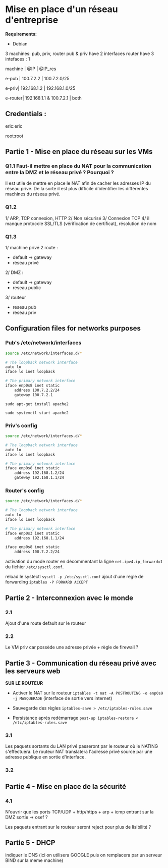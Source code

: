 # Mise en place d'un réseau d'entreprise
**Requirements:**
- Debian

3 machines:
pub, priv, router
pub & priv have 2 interfaces
router have 3 intefaces : 
1 


machine | @IP | @IP_res

e-pub | 100.7.2.2 | 100.7.2.0/25

e-priv| 192.168.1.2 | 192.168.1.0/25

e-router| 192.168.1.1 & 100.7.2.1 | both


## Credentials :
eric:eric

root:root

## Partie 1 - Mise en place du réseau sur les VMs
### Q1.1 Faut-il mettre en place du NAT pour la communication entre la DMZ et le réseau privé ? Pourquoi ?
Il est utile de mettre en place le NAT afin de cacher les adresses IP du réseau privé. De la sorte il est plus difficile d'identifier les différentes machines du réseau privé.

### Q1.2
1/ ARP, TCP connexion, HTTP 
2/ Non sécurisé
3/ Connexion TCP
4/ il manque protocole SSL/TLS (vérification de certificat), résolution de nom 

### Q1.3
1/ machine privé 2 route :
- default -> gateway
- réseau privé

2/ DMZ : 
- default -> gateway
- reseau public

3/ routeur
- reseau pub
- reseau priv


## Configuration files for networks purposes
### Pub's /etc/network/interfaces
```bash
source /etc/network/interfaces.d/*

# The loopback network interface
auto lo
iface lo inet loopback

# The primary network interface
iface enp0s8 inet static
    address 100.7.2.2/24
    gateway 100.7.2.1
```

`sudo apt-get install apache2`

`sudo systemctl start apache2`

### Priv's config
```bash
source /etc/network/interfaces.d/*

# The loopback network interface
auto lo
iface lo inet loopback

# The primary network interface
iface enp0s8 inet static
    address 192.168.1.2/24
    gateway 192.168.1.1/24

```
### Router's config
```bash
source /etc/network/interfaces.d/*

# The loopback network interface
auto lo
iface lo inet loopback

# The primary network interface
iface enp0s3 inet static
    address 192.168.1.1/24

iface enp0s8 inet static
    address 100.7.2.2/24

```

activation du mode router en décommentant la ligne `net.ipv4.ip_forward=1 ` du fichier `/etc/sysctl.conf`.

reload le systectl `sysctl -p /etc/sysctl.conf`
ajout d'une regle de forwarding `iptables -P FORWARD ACCEPT`

## Partie 2 - Interconnexion avec le monde 

### 2.1 
Ajout d'une route default sur le routeur
### 2.2 
Le VM priv car possède une adresse privée + règle de firewall ?


## Partie 3 - Communication du réseau privé avec les serveurs web
**SUR LE ROUTEUR**

- Activer le NAT sur le routeur `iptables -t nat -A POSTROUTING -o enp0s9 -j MASQUERADE` (interface de sortie vers internet)

- Sauvegarde des règles `iptables-save > /etc/iptables-rules.save` 

- Persistance après redémarrage `post-up iptables-restore < /etc/iptables-rules.save`

### 3.1
Les paquets sortants du LAN privé passeront par le routeur où le NATING s'effectuera. Le routeur NAT translatera l'adresse privé source par une adresse publique en sortie d'interface. 
### 3.2 

## Partie 4 - Mise en place de la sécurité
### 4.1
N'ouvrir que les ports TCP/UDP + http/https + arp + icmp entrant sur la DMZ
sortie -> osef ?

Les paquets entrant sur le routeur seront reject pour plus de lisibilité ?

## Partie 5 - DHCP
indiquer le DNS (ici on utilisera GOOGLE puis on remplacera par un serveur BIND sur la meme machine)